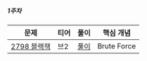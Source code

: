 ##### 1주차
|문제|티어|풀이|핵심 개념|
|---|---|---|---|
|[2798 블랙잭 ](https://www.acmicpc.net/problem/2798)|브2|[풀이]()|Brute Force|
